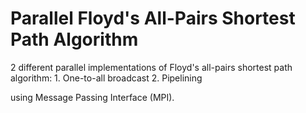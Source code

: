 # Parallel Floyd's All-Pairs Shortest Path Algorithm
2 different parallel implementations of Floyd's all-pairs shortest path algorithm:
    1. One-to-all broadcast
    2. Pipelining
    
using Message Passing Interface (MPI).